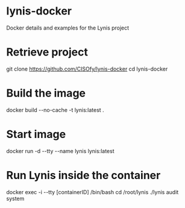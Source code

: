# lynis-docker
Docker details and examples for the Lynis project

# Retrieve project
git clone https://github.com/CISOfy/lynis-docker
cd lynis-docker

# Build the image
docker build --no-cache -t lynis:latest .

# Start image
docker run -d --tty --name lynis lynis:latest

# Run Lynis inside the container
docker exec -i --tty [containerID] /bin/bash
cd /root/lynis
./lynis audit system
